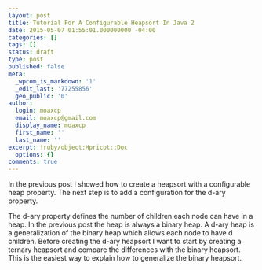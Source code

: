 ```yaml
---
layout: post
title: Tutorial For A Configurable Heapsort In Java 2
date: 2015-05-07 01:55:01.000000000 -04:00
categories: []
tags: []
status: draft
type: post
published: false
meta:
  _wpcom_is_markdown: '1'
  _edit_last: '77255856'
  geo_public: '0'
author:
  login: moaxcp
  email: moaxcp@gmail.com
  display_name: moaxcp
  first_name: ''
  last_name: ''
excerpt: !ruby/object:Hpricot::Doc
  options: {}
comments: true
---
```

<p>In the previous post I showed how to create a heapsort with a configurable heap property. The next step is to add a configuration for the d-ary property.</p>
<p>The d-ary property defines the number of children each node can have in a heap. In the previous post the heap is always a binary heap. A d-ary heap is a generalization of the binary heap which allows each node to have d children. Before creating the d-ary heapsort I want to start by creating a ternary heapsort and compare the differences with the binary heapsort. This is the easiest way to explain how to generalize the binary heapsort.</p>
